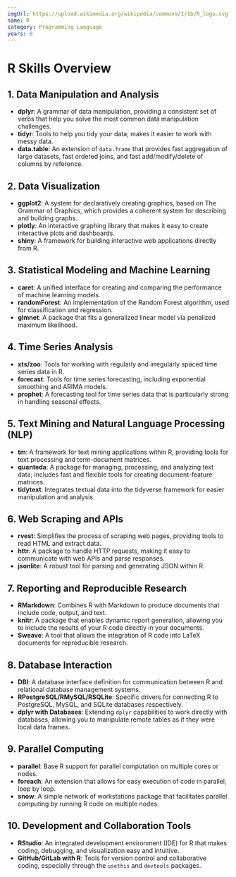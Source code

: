 ```yaml
---
imgUrl: https://upload.wikimedia.org/wikipedia/commons/1/1b/R_logo.svg
name: R
category: Programming Language
years: 8
---
```


# R Skills Overview

## 1. **Data Manipulation and Analysis**

- **dplyr**: A grammar of data manipulation, providing a consistent set of verbs that help you solve the most common data manipulation challenges.
- **tidyr**: Tools to help you tidy your data; makes it easier to work with messy data.
- **data.table**: An extension of `data.frame` that provides fast aggregation of large datasets, fast ordered joins, and fast add/modify/delete of columns by reference.

## 2. **Data Visualization**

- **ggplot2**: A system for declaratively creating graphics, based on The Grammar of Graphics, which provides a coherent system for describing and building graphs.
- **plotly**: An interactive graphing library that makes it easy to create interactive plots and dashboards.
- **shiny**: A framework for building interactive web applications directly from R.

## 3. **Statistical Modeling and Machine Learning**

- **caret**: A unified interface for creating and comparing the performance of machine learning models.
- **randomForest**: An implementation of the Random Forest algorithm, used for classification and regression.
- **glmnet**: A package that fits a generalized linear model via penalized maximum likelihood.

## 4. **Time Series Analysis**

- **xts/zoo**: Tools for working with regularly and irregularly spaced time series data in R.
- **forecast**: Tools for time series forecasting, including exponential smoothing and ARIMA models.
- **prophet**: A forecasting tool for time series data that is particularly strong in handling seasonal effects.

## 5. **Text Mining and Natural Language Processing (NLP)**

- **tm**: A framework for text mining applications within R, providing tools for text processing and term-document matrices.
- **quanteda**: A package for managing, processing, and analyzing text data; includes fast and flexible tools for creating document-feature matrices.
- **tidytext**: Integrates textual data into the tidyverse framework for easier manipulation and analysis.

## 6. **Web Scraping and APIs**

- **rvest**: Simplifies the process of scraping web pages, providing tools to read HTML and extract data.
- **httr**: A package to handle HTTP requests, making it easy to communicate with web APIs and parse responses.
- **jsonlite**: A robust tool for parsing and generating JSON within R.

## 7. **Reporting and Reproducible Research**

- **RMarkdown**: Combines R with Markdown to produce documents that include code, output, and text.
- **knitr**: A package that enables dynamic report generation, allowing you to include the results of your R code directly in your documents.
- **Sweave**: A tool that allows the integration of R code into LaTeX documents for reproducible research.

## 8. **Database Interaction**

- **DBI**: A database interface definition for communication between R and relational database management systems.
- **RPostgreSQL/RMySQL/RSQLite**: Specific drivers for connecting R to PostgreSQL, MySQL, and SQLite databases respectively.
- **dplyr with Databases**: Extending `dplyr` capabilities to work directly with databases, allowing you to manipulate remote tables as if they were local data frames.

## 9. **Parallel Computing**

- **parallel**: Base R support for parallel computation on multiple cores or nodes.
- **foreach**: An extension that allows for easy execution of code in parallel, loop by loop.
- **snow**: A simple network of workstations package that facilitates parallel computing by running R code on multiple nodes.

## 10. **Development and Collaboration Tools**

- **RStudio**: An integrated development environment (IDE) for R that makes coding, debugging, and visualization easy and intuitive.
- **GitHub/GitLab with R**: Tools for version control and collaborative coding, especially through the `usethis` and `devtools` packages.
